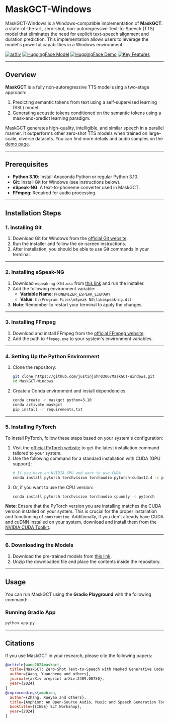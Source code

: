 
# MaskGCT-Windows

MaskGCT-Windows is a Windows-compatible implementation of **MaskGCT**: a state-of-the-art, zero-shot, non-autoregressive Text-to-Speech (TTS) model that eliminates the need for explicit text-speech alignment and duration prediction. This implementation allows users to leverage the model's powerful capabilities in a Windows environment.

[![arXiv](https://img.shields.io/badge/arXiv-Paper-COLOR.svg)](https://arxiv.org/abs/2409.00750) [![HuggingFace Model](https://img.shields.io/badge/%F0%9F%A4%97%20HuggingFace-model-yellow)](https://huggingface.co/amphion/maskgct) [![HuggingFace Demo](https://img.shields.io/badge/%F0%9F%A4%97%20HuggingFace-demo-pink)](https://huggingface.co/spaces/amphion/maskgct) [![Key Features](https://img.shields.io/badge/README-Key%20Features-blue)](https://github.com/open-mmlab/Amphion/blob/main/models/tts/maskgct/README.md)

---

## Overview

**MaskGCT** is a fully non-autoregressive TTS model using a two-stage approach:
1. Predicting semantic tokens from text using a self-supervised learning (SSL) model.
2. Generating acoustic tokens conditioned on the semantic tokens using a mask-and-predict learning paradigm.

MaskGCT generates high-quality, intelligible, and similar speech in a parallel manner. It outperforms other zero-shot TTS models when trained on large-scale, diverse datasets. You can find more details and audio samples on the [demo page](https://maskgct.github.io/).

---

## Prerequisites

- **Python 3.10**: Install Anaconda Python or regular Python 3.10.
- **Git**: Install Git for Windows (see instructions below).
- **eSpeak-NG**: A text-to-phoneme converter used in MaskGCT.
- **FFmpeg**: Required for audio processing.

---

## Installation Steps

### 1. Installing Git

1. Download Git for Windows from the [official Git website](https://git-scm.com/download/win).
2. Run the installer and follow the on-screen instructions.
3. After installation, you should be able to use Git commands in your terminal.

---

### 2. Installing eSpeak-NG

1. Download `espeak-ng-X64.msi` from [this link](https://github.com/espeak-ng/espeak-ng/releases) and run the installer.
2. Add the following environment variable:
   - **Variable Name**: `PHONEMIZER_ESPEAK_LIBRARY`
   - **Value**: `C:\Program Files\eSpeak NG\libespeak-ng.dll`
3. **Note**: Remember to restart your terminal to apply the changes.

---

### 3. Installing FFmpeg

1. Download and install FFmpeg from the [official FFmpeg website](https://ffmpeg.org/download.html).
2. Add the path to `ffmpeg.exe` to your system's environment variables.

---

### 4. Setting Up the Python Environment

1. Clone the repository:
   ```bash
   git clone https://github.com/justinjohn0306/MaskGCT-Windows.git
   cd MaskGCT-Windows
   ```
2. Create a Conda environment and install dependencies:
   ```bash
   conda create -n maskgct python=3.10
   conda activate maskgct
   pip install -r requirements.txt
   ```

---

### 5. Installing PyTorch

To install PyTorch, follow these steps based on your system's configuration:

1. Visit the [official PyTorch website](https://pytorch.org/get-started/locally/) to get the latest installation command tailored to your system.
2. Use the following command for a standard installation with CUDA (GPU support):
   ```bash
   # If you have an NVIDIA GPU and want to use CUDA
   conda install pytorch torchvision torchaudio pytorch-cuda=12.4 -c pytorch -c nvidia
   ```
3. Or, if you want to use the CPU version:
   ```bash
   conda install pytorch torchvision torchaudio cpuonly -c pytorch
   ```

**Note**: Ensure that the PyTorch version you are installing matches the CUDA version installed on your system. This is crucial for the proper installation and functioning of `onnxruntime`. Additionally, if you don't already have CUDA and cuDNN installed on your system, download and install them from the [NVIDIA CUDA Toolkit](https://developer.nvidia.com/cuda-downloads).

---

### 6. Downloading the Models

1. Download the pre-trained models from [this link](https://drive.google.com/file/d/1WRySDFvSvAsbReyYJWOOnHcYkQeDSDXt/view?usp=sharing).
2. Unzip the downloaded file and place the contents inside the repository.

---

## Usage

You can run MaskGCT using the **Gradio Playground** with the following command:

### Running Gradio App
```bash
python app.py
```

---

## Citations

If you use MaskGCT in your research, please cite the following papers:

```bibtex
@article{wang2024maskgct,
  title={MaskGCT: Zero-Shot Text-to-Speech with Masked Generative Codec Transformer},
  author={Wang, Yuancheng and others},
  journal={arXiv preprint arXiv:2409.00750},
  year={2024}
}
@inproceedings{amphion,
  author={Zhang, Xueyao and others},
  title={Amphion: An Open-Source Audio, Music and Speech Generation Toolkit},
  booktitle={{IEEE} SLT Workshop},
  year={2024}
}
```
